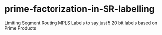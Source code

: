 # prime-factorization-in-SR-labelling
Limiting Segment Routing MPLS Labels to say just 5 20 bit labels based on Prime Products
